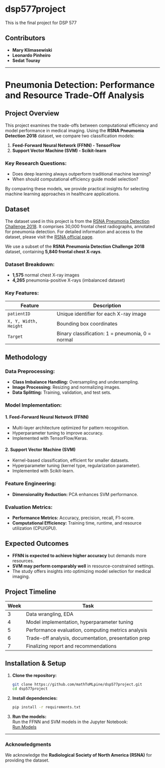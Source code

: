 # dsp577project
This is the final project for DSP 577 

## **Contributors**  
- **Mary Klimasewiski** 
- **Leonardo Pinheiro**  
- **Sedat Touray**  
 
---

# **Pneumonia Detection: Performance and Resource Trade-Off Analysis**  

## **Project Overview**  
This project examines the trade-offs between computational efficiency and model performance in medical imaging. Using the **RSNA Pneumonia Detection 2018** dataset, we compare two classification models:  

1. **Feed-Forward Neural Network (FFNN) - TensorFlow**  
2. **Support Vector Machine (SVM) - Scikit-learn**  

### **Key Research Questions:**  
- Does deep learning always outperform traditional machine learning?  
- When should computational efficiency guide model selection?  

By comparing these models, we provide practical insights for selecting machine learning approaches in healthcare applications.  

## **Dataset**  

The dataset used in this project is from the [RSNA Pneumonia Detection Challenge 2018](https://www.rsna.org/rsnai/ai-image-challenge/rsna-pneumonia-detection-challenge-2018). It comprises 30,000 frontal chest radiographs, annotated for pneumonia detection. For detailed information and access to the dataset, please visit the [RSNA official page](https://www.rsna.org/rsnai/ai-image-challenge/rsna-pneumonia-detection-challenge-2018).

We use a subset of the **RSNA Pneumonia Detection Challenge 2018** dataset, containing **5,840 frontal chest X-rays**.  

### **Dataset Breakdown:**  
- **1,575** normal chest X-ray images  
- **4,265** pneumonia-positive X-rays (imbalanced dataset)  

### **Key Features:**  
| Feature  | Description |
|----------|------------|
| `patientID` | Unique identifier for each X-ray image |
| `X, Y, Width, Height` | Bounding box coordinates |
| `Target` | Binary classification: 1 = pneumonia, 0 = normal |

## **Methodology**  
### **Data Preprocessing:**  
- **Class Imbalance Handling:** Oversampling and undersampling.  
- **Image Processing:** Resizing and normalizing images.  
- **Data Splitting:** Training, validation, and test sets.  

### **Model Implementation:**  
#### **1. Feed-Forward Neural Network (FFNN)**  
- Multi-layer architecture optimized for pattern recognition.  
- Hyperparameter tuning to improve accuracy.  
- Implemented with TensorFlow/Keras.  

#### **2. Support Vector Machine (SVM)**  
- Kernel-based classification, efficient for smaller datasets.  
- Hyperparameter tuning (kernel type, regularization parameter).  
- Implemented with Scikit-learn.  

### **Feature Engineering:**  
- **Dimensionality Reduction:** PCA enhances SVM performance.  

### **Evaluation Metrics:**  
- **Performance Metrics:** Accuracy, precision, recall, F1-score.  
- **Computational Efficiency:** Training time, runtime, and resource utilization (CPU/GPU).  

## **Expected Outcomes**  
- **FFNN is expected to achieve higher accuracy** but demands more resources.  
- **SVM may perform comparably well** in resource-constrained settings.  
- The study offers insights into optimizing model selection for medical imaging.  

## **Project Timeline**  
| Week | Task |
|------|------|
| 3 | Data wrangling, EDA |
| 4 | Model implementation, hyperparameter tuning |
| 5 | Performance evaluation, computing metrics analysis |
| 6 | Trade-off analysis, documentation, presentation prep |
| 7 | Finalizing report and recommendations |

## **Installation & Setup**  
1. **Clone the repository:**  
   ```bash
   git clone https://github.com/mathToMLpine/dsp577project.git
   cd dsp577project
   ```
2. **Install dependencies:**  
   ```bash
   pip install -r requirements.txt
   ```
3. **Run the models:**  
   Run the FFNN and SVM models in the Jupyter Notebook:  
   [Run Models](https://github.com/mathToMLpine/dsp577project/blob/main/DSSP577_Project_with_PCA_tSNE_with_NN.ipynb)  


---  

### **Acknowledgments**  
We acknowledge the **Radiological Society of North America (RSNA)** for providing the dataset.  


